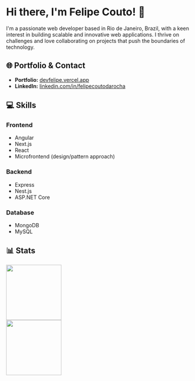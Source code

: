 # Hi there, I'm Felipe Couto! 👋

I'm a passionate web developer based in Rio de Janeiro, Brazil, with a keen interest in building scalable and innovative web applications. I thrive on challenges and love collaborating on projects that push the boundaries of technology.

## 🌐 Portfolio & Contact

- **Portfolio:** [devfelipe.vercel.app](https://devfelipe.vercel.app/)
- **LinkedIn:** [linkedin.com/in/felipecoutodarocha](https://www.linkedin.com/in/felipecoutodarocha/)

## 💻 Skills

### Frontend

- Angular
- Next.js
- React
- Microfrontend (design/pattern approach)

### Backend

- Express
- Nest.js
- ASP.NET Core

### Database

- MongoDB
- MySQL

## 📊 Stats

<section> 
  <img style='display: block' height='150em' src='https://github-readme-stats.vercel.app/api?username=felipehimself&show_icons=true&theme=tokyonight' />
  <img style='display: block'  height='150em' src='https://github-readme-stats.vercel.app/api/top-langs/?username=felipehimself&layout=compact' />
</section>

